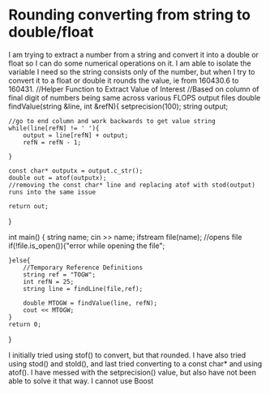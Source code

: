 
# Rounding converting from string to double/float

I am trying to extract a number from a string and convert it into a double or float so I can do some numerical operations on it. I am able to isolate the variable I need so the string consists only of the number, but when I try to convert it to a float or double it rounds the value, ie from 160430.6 to 160431.
//Helper Function to Extract Value of Interest
//Based on column of final digit of numbers being same across various FLOPS output files
double findValue(string &line, int &refN){
    setprecision(100);
    string output;
    
    //go to end column and work backwards to get value string
    while(line[refN] != ' '){
        output = line[refN] + output;
        refN = refN - 1;    

    }
    
    const char* outputx = output.c_str();
    double out = atof(outputx);
    //removing the const char* line and replacing atof with stod(output) runs into the same issue
    
    return out;
}

int main()
{
    string name;
    cin >> name;
    ifstream file(name);
    //opens file
    if(!file.is_open()){"error while opening the file";
    
    }else{
        //Temporary Reference Definitions
        string ref = "TOGW";
        int refN = 25;
        string line = findLine(file,ref);
        
        double MTOGW = findValue(line, refN);
        cout << MTOGW;
    }
    return 0;
}

I initially tried using stof() to convert, but that rounded. I have also tried using stod() and stold(), and last tried converting to a const char* and using atof(). I have messed with the setprecision() value, but also have not been able to solve it that way.
I cannot use Boost

        